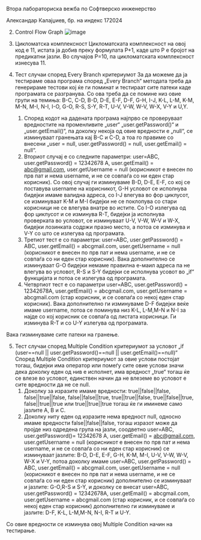 Втора лабораториска вежба по Софтверско инженерство

Александар Калајџиев, бр. на индекс 172024



2. Control Flow Graph
![image](https://github.com/Kalaj13/SI_2023_lab2_172024/assets/61524508/15467cae-44b4-427e-90c0-53c58aa7e6d7)


3. Цикломатска комплексност
Цикломатската комплексност на овој код е 11, истата ја добив преку формулата P+1, каде што P е бројот на предикатни јазли. Во случајoв P=10, па цикломатската комплексност изнесува 11.


4. Тест случаи според Every Branch критериумот
За да можеме да ја тестираме оваа програма според „Every Branch“ методата треба да генерираме тестови кој ќе ги поминат и тестираат сите патеки каде програмата се разгранува. Со ова треба да се помине низ овие групи на темиња: B-C, C-D, B-D, D-E, E-F, D-F, G-H, I-J, K-L, L-M, K-M, M-N, M-I, N-I, I-O, G-O, R-S, S-Y, R-T, U-V, V-W, W-V, W-X, V-Y и U,Y. 
	1. Според кодот на дадената програма најпрво се проверуваат вредностите на променливите „user“ „user.getPassword()“ и „user.getEmail()“, па доколку некоја од овие вредности е „null“, се изминуваат гранењата кај B-C и C-D, а тоа го правиме со внесени „user = null, user.getPassword() = null, user.getEmail() = null“. 
	2. Вториот случај е со следните параметри: user=ABC, user.getPassword() = 12342678 A, user.getEmail() = abc@gmail.com, user.getUsername = null (корисникот е внесен по прв пат и нема username, и не се совпаѓа со ни еден стар корисник). Со овој случај ги изминуваме B-D, D-E, E-F, со кој се поставува username на корисникот, G-H условот се исполнува бидејки имаме валидна адреса, со I-J влегува во фор циклусот, се изминуваат K-M и M-I бидејки не се поклопува со стари корисници не се влегува внатре во истите. Со I-O излегува од фор циклусот и се изминува R-T, бидејки ја исполнува проверката во условот, се изминуваат U-V, V-W, W-V и W-X, бидејки лозинката содржи празно место, а потоа се изминува и V-Y со што се излегува од програмата.
	3. Третиот тест е со параметри: user=ABC, user.getPassword() = ABC, user.getEmail() = abcgmail.com, user.getUsername = null (корисникот е внесен по прв пат и нема username, и не се совпаѓа со ни еден стар корисник). Вака дополнително се изминуваат G-O бидејки немаме правилна е-маил адреса па не влегува во условот, R-S и S-Y бидејки се исполнува усовот во „if“ функцијата и потоа се излегува од програмата.
	4. Четвртиот тест е со параметри user=ABC, user.getPassword() = 12342678A, user.getEmail() = abcgmail.com, user.getUsername = abcgmail.com (стар корисник, и се совпаѓа со некој еден стар корисник). Вака дополнително ги изминуваме D-F бидејки веќе имаме username, потоа се поминува низ K-L, L-M,M-N и N-I за најде со кој корисник се совпаѓа од листата корисници. Ги изминува R-T и со U-Y излегува од програмата.

Вака гизминуваме сите патеки на гранење.


5. Тест случаи според Multiple Condition критериумот за условот „if (user==null || user.getPassword()==null || user.getEmail()==null)“
Според Multiple Condition критериумот за овие услови постојат тогаш, бидејки има оператор или помеѓу сите овие услови значи дека доколку еден од нив е исполнет, има вредност „true“ тогаш ќе се влезе во условот, единствен начин да не влеземе во условот е сите вредности да не се null. 
	1. Доколку за изразите имаме вредности: true||false||false, false||true||false, false||false||true, true||true||false, true||false||true, false||true||true или true||true||true тогаш ќе ги иминеме само јазлите A, B и C. 
	2. Доколку ниту еден од изразите нема вредност null, односно имаме вредности false||false||false, тогаш изразот може да пројде низ одредена група на јазли, соодветно user=ABC, user.getPassword()= 12342678 A, user.getEmail() = abc@gmail.com, user.getUsername = null (корисникот е внесен по прв пат и нема username, и не се совпаѓа со ни еден стар корисник) се изминуваат јазлите: B-D, D-E, E-F, G-H, K-M, M-I, U-V, V-W, W-V, W-X и V-Y, потоа доколку имаме user=ABC, user.getPassword() = ABC, user.getEmail() = abcgmail.com, user.getUsername = null (корисникот е внесен по прв пат и нема username, и не се совпаѓа со ни еден стар корисник) дополнително се изминуваат и јазлите: G-O,R-S и S-Y, и доколку се внесат user=ABC, user.getPassword() = 12342678A, user.getEmail() = abcgmail.com, user.getUsername = abcgmail.com (стар корисник, и се совпаѓа со некој еден стар корисник) дополнително ги изминуваме и јазлите: D-F, K-L, L-M,M-N, N-I, R-T и U-Y. 

Со овие вредности се изминува овој Multiple Condition начин на тестирање.

